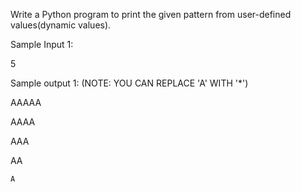 Write a Python program to print the given pattern from user-defined values(dynamic values).

Sample Input 1:

5

Sample output 1: (NOTE: YOU CAN REPLACE 'A' WITH '*')

AAAAA

 AAAA
 
  AAA
  
   AA
    
    A
